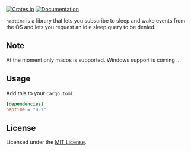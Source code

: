 [![Crates.io](https://img.shields.io/crates/v/naptime)](https://crates.io/crates/naptime)
[![Documentation](https://docs.rs/naptime/badge.svg)](https://docs.rs/naptime)

`naptime` is a library that lets you subscribe to sleep and wake events from the
OS and lets you request an idle sleep query to be denied.

## Note

At the moment only macos is supported. Windows support is coming ...

## Usage

Add this to your `Cargo.toml`:

```toml
[dependencies]
naptime = "0.1"
```

## License

Licensed under the [MIT License](LICENSE).
